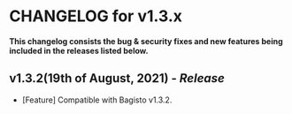 # CHANGELOG for v1.3.x

#### This changelog consists the bug & security fixes and new features being included in the releases listed below.

## **v1.3.2(19th of August, 2021)** - _Release_

- [Feature] Compatible with Bagisto v1.3.2.
